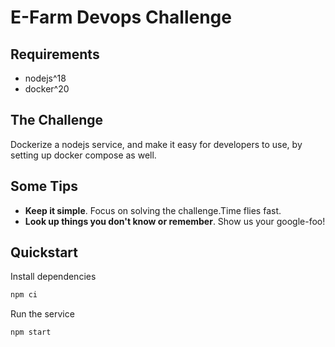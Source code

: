 # E-Farm Devops Challenge

## Requirements

- nodejs^18
- docker^20

## The Challenge

Dockerize a nodejs service, and make it easy for developers to use, by setting up docker compose as well.

## Some Tips

- **Keep it simple**. Focus on solving the challenge.Time flies fast.
- **Look up things you don't know or remember**. Show us your google-foo!

## Quickstart

Install dependencies

```sh
npm ci
```

Run the service

```sh
npm start
```
